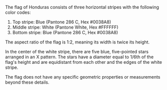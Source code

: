 The flag of Honduras consists of three horizontal stripes with the following color codes:

1. Top stripe: Blue (Pantone 286 C, Hex #0038A8)
2. Middle stripe: White (Pantone White, Hex #FFFFFF)
3. Bottom stripe: Blue (Pantone 286 C, Hex #0038A8)

The aspect ratio of the flag is 1:2, meaning its width is twice its height.

In the center of the white stripe, there are five blue, five-pointed stars arranged in an X pattern. The stars have a diameter equal to 1/6th of the flag's height and are equidistant from each other and the edges of the white stripe.

The flag does not have any specific geometric properties or measurements beyond these details.
